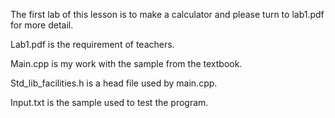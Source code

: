 The first lab of this lesson is to make a calculator and please turn to lab1.pdf for more detail.

Lab1.pdf is the requirement of teachers.

Main.cpp is my work with the sample from the textbook.

Std_lib_facilities.h is a head file used by main.cpp.

Input.txt is the sample used to test the program.
